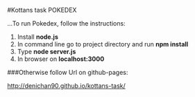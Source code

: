 #Kottans task POKEDEX

...To run Pokedex, follow the instructions:

1. Install **node.js**
2. In command line go to project directory and run **npm install**
3. Type **node server.js**
4. In browser on  **localhost:3000**

###Otherwise follow Url on github-pages:

http://denichan90.github.io/kottans-task/
